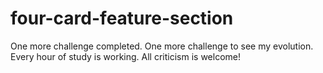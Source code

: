 # four-card-feature-section
One more challenge completed. One more challenge to see my evolution. Every hour of study is working. All criticism is welcome!
